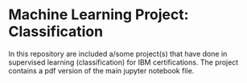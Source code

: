 # Machine Learning Project: Classification
In this repository are included a/some project(s) that have done in supervised learning (classification) for IBM certifications.
The project contains a pdf version of the main jupyter notebook file.
